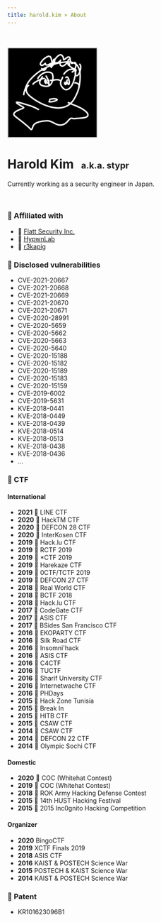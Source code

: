 ```yaml
---
title: harold.kim » About
---
```


<br>
<br>
<img src=../assets/profile/stypr.png width=200 style="border-radius: 0.1em; border: 2px solid #ccc;">

# Harold Kim <small style="font-size:70%; margin-left: 10px;">a.k.a. stypr</small>

Currently working as a security engineer in Japan.


<br>

### &#128064; Affiliated with

* &#128188; [Flatt Security Inc.](//flatt.tech)
* &#128300; [HypwnLab](//hypwnlab.com)
* &#128681; [r3kapig](//r3kapig.com)

### &#128030; Disclosed vulnerabilities

* CVE-2021-20667
* CVE-2021-20668
* CVE-2021-20669
* CVE-2021-20670
* CVE-2021-20671
* CVE-2020-28991
* CVE-2020-5659
* CVE-2020-5662
* CVE-2020-5663
* CVE-2020-5640
* CVE-2020-15188
* CVE-2020-15182
* CVE-2020-15189
* CVE-2020-15183
* CVE-2020-15159
* CVE-2019-6002
* CVE-2019-5631
* KVE-2018-0441
* KVE-2018-0449
* KVE-2018-0439
* KVE-2018-0514
* KVE-2018-0513
* KVE-2018-0438
* KVE-2018-0436
* ...

### &#128681; CTF

#### International

* <b>2021</b> &#129352; LINE CTF
* <b>2020</b> &#129353; HackTM CTF
* <b>2020</b> &#127941; DEFCON 28 CTF
* <b>2020</b> &#129351; InterKosen CTF
* <b>2019</b> &#129351; Hack&#46;lu CTF
* <b>2019</b> &#129351; RCTF 2019
* <b>2019</b> &#129351; *CTF 2019
* <b>2019</b> &#129351; Harekaze CTF
* <b>2019</b> &#129351; 0CTF/TCTF 2019
* <b>2019</b> &#127941; DEFCON 27 CTF
* <b>2018</b> &#127941; Real World CTF
* <b>2018</b> &#129351; BCTF 2018
* <b>2018</b> &#129353; Hack&#46;lu CTF
* <b>2017</b> &#127941; CodeGate CTF
* <b>2017</b> &#129351; ASIS CTF
* <b>2017</b> &#129351; BSides San Francisco CTF
* <b>2016</b> &#129352; EKOPARTY CTF
* <b>2016</b> &#129352; Silk Road CTF
* <b>2016</b> &#129352; Insomni'hack
* <b>2016</b> &#129351; ASIS CTF
* <b>2016</b> &#129351; C4CTF
* <b>2016</b> &#129351; TUCTF
* <b>2016</b> &#129351; Sharif University CTF
* <b>2016</b> &#129352; Internetwache CTF
* <b>2016</b> &#127941; PHDays
* <b>2015</b> &#129351; Hack Zone Tunisia
* <b>2015</b> &#129351; Break In
* <b>2015</b> &#129352; HITB CTF
* <b>2015</b> &#127941; CSAW CTF
* <b>2014</b> &#127941; CSAW CTF
* <b>2014</b> &#127941; DEFCON 22 CTF
* <b>2014</b> &#129352; Olympic Sochi CTF

#### Domestic 

* <b>2020</b> &#129352; COC (Whitehat Contest)
* <b>2019</b> &#129351; COC (Whitehat Contest)
* <b>2018</b> &#129351; ROK Army Hacking Defense Contest
* <b>2015</b> &#129351; 14th HUST Hacking Festival
* <b>2015</b> &#129351; 2015 Inc0gnito Hacking Competition

#### Organizer

* <b>2020</b> BingoCTF
* <b>2019</b> XCTF Finals 2019
* <b>2018</b> ASIS CTF
* <b>2016</b> KAIST & POSTECH Science War
* <b>2015</b> POSTECH & KAIST Science War
* <b>2014</b> KAIST & POSTECH Science War

### &#128240; Patent

* KR101623096B1
